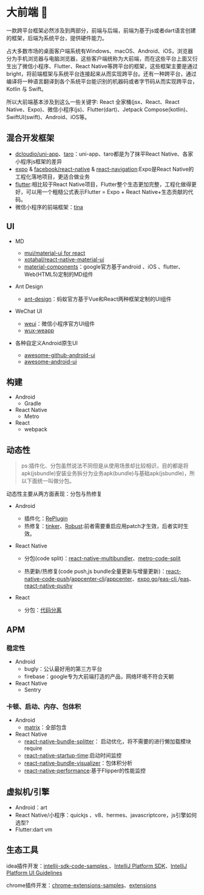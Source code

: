 # 大前端 👋

一款跨平台框架必然涉及到两部分，前端与后端，前端为基于js或者dart语言创建的框架，后端为系统平台，提供硬件能力。

占大多数市场的桌面客户端系统有Windows、macOS、Android、iOS，浏览器分为手机浏览器与电脑浏览器，这些客户端统称为大前端，而在这些平台上面又衍生出了微信小程序、Flutter、React Native等跨平台的框架，这些框架主要是通过bright，将前端框架与系统平台连接起来从而实现跨平台。还有一种跨平台，通过编译将一种语言翻译到各个系统平台能识别的机器码或者字节码从而实现跨平台，Kotlin 与 Swift。

所以大前端基本涉及到这么一些关键字: React 全家桶(jsx、React、React Native、Expo)、微信小程序(js)、Flutter(dart)、Jetpack Compose(kotlin)、SwiftUI(swift)、Android、iOS等。

## 混合开发框架
- [dcloudio/uni-app](https://github.com/dcloudio/uni-app)、[taro](https://github.com/NervJS/taro)：uni-app、taro都是为了抹平React Native、各家小程序js框架的差异
- [expo](https://github.com/expo/expo/tree/master) & [facebook/react-native](https://github.com/facebook/react-native) & [react-navigation](https://github.com/react-navigation/react-navigation):Expo是React Native的工程化落地项目，更适合做业务
- [flutter](https://github.com/flutter/flutter):相比较于React Native项目，Flutter整个生态更加完整，工程化做得更好，可以用一个粗糙公式表示Flutter = Expo + React Native+生态贡献的代码。
- 微信小程序的前端框架：[tina](https://github.com/tinajs/tina)

## UI

- MD
  - [mui/material-ui for react](https://github.com/mui/material-ui)
  - [xotahal/react-native-material-ui](https://github.com/xotahal/react-native-material-ui)
  - [material-components](https://github.com/material-components/material-components)：google官方基于android 、iOS 、flutter、Web(HTML5)定制的MD组件

- Ant Design
  - [ant-design](https://github.com/ant-design/ant-design)：蚂蚁官方基于Vue和React两种框架定制的UI组件

- WeChat UI
  - [weui](https://github.com/Tencent/weui/blob/master/README_cn.md)：微信小程序官方UI组件
  - [wux-weapp](https://github.com/wux-weapp/wux-weapp)
  
- 各种自定义Android原生UI
  - [awesome-github-android-ui](https://github.com/opendigg/awesome-github-android-ui)
  - [awesome-android-ui](https://github.com/wasabeef/awesome-android-ui)
  
## 构建
- Android
  - Gradle
- React Native
  - Metro
- React
  - webpack
  
## 动态性

>ps:插件化、分包虽然说法不同但是从使用场景却比较相识，目的都是将apk(jsbundle)安装业务拆分为业务apk(bundle)与基础apk(jsbundle)，所以下面统一叫做分包。

动态性主要从两方面表现：分包与热修复

- Android
  - 插件化：[RePlugin](https://github.com/Qihoo360/RePlugin)
  - 热修复：[tinker](https://github.com/Tencent/tinker)、[Robust](https://github.com/Meituan-Dianping/Robust):前者需要重启应用patch才生效，后者实时生效。

- React Native
  - 分包(code split)：[react-native-multibundler](https://github.com/smallnew/react-native-multibundler)、[metro-code-split](https://github.com/wuba/metro-code-split)

  - 热更新/热修复(code push,js bundle全量更新与增量更新)：[react-native-code-push](https://github.com/microsoft/react-native-code-push)/[appcenter-cli](https://github.com/microsoft/appcenter-cli)/[appcenter](https://appcenter.ms/)、[expo go](https://github.com/expo/expo/tree/main/apps/eas-expo-go)/[eas-cli
](https://github.com/expo/eas-cli)/[eas](https://expo.dev/eas)、[react-native-pushy](https://github.com/reactnativecn/react-native-pushy/)
 
- React
  - 分包：[代码分离](https://webpack.docschina.org/guides/code-splitting/)

## APM
### 稳定性
- Android
  - bugly：公认最好用的第三方平台
  - firebase：google专为大前端打造的产品，网络环境不符合天朝
- React Native
  - Sentry
### 卡顿、启动、内存、包体积
- Android
  - [matrix](https://github.com/Tencent/matrix)：全部包含
- React Native
  - [react-native-bundle-splitter](https://github.com/kirillzyusko/react-native-bundle-splitter)： 启动优化，将不需要的进行懒加载模块require
  - [react-native-startup-time](https://github.com/doomsower/react-native-startup-time):启动时间监控
  - [react-native-bundle-visualizer](https://github.com/IjzerenHein/react-native-bundle-visualizer)：包体积分析
  - [react-native-performance](https://github.com/oblador/react-native-performance):基于Flipper的性能监控
  
## 虚拟机/引擎
  - Android：art
  - React Native/小程序：quickjs 、v8、hermes、javascriptcore，js引擎如何选型?
  - Flutter:dart vm

## 生态工具
idea插件开发：[intellij-sdk-code-samples
](https://github.com/JetBrains/intellij-sdk-code-samples)、[IntelliJ Platform SDK](https://plugins.jetbrains.com/docs/intellij/kotlin-ui-dsl.html#layout-structure)、[IntelliJ Platform UI Guidelines](https://jetbrains.design/intellij/)

chrome插件开发：[chrome-extensions-samples](https://github.com/GoogleChrome/chrome-extensions-samples)、[extensions](https://developer.chrome.com/docs/extensions/mv3/)
  
